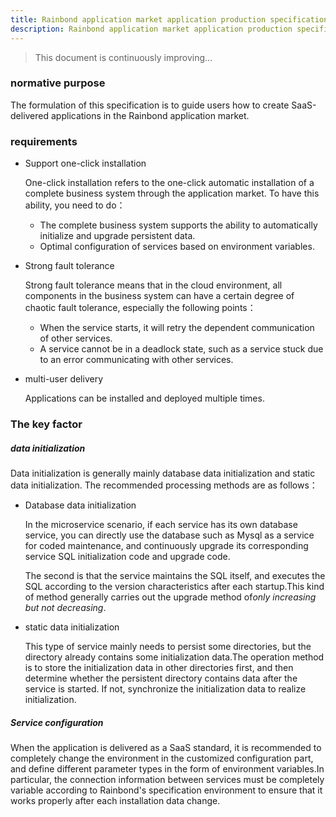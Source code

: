 ```yaml
---
title: Rainbond application market application production specification
description: Rainbond application market application production specification with SaaS delivery capability
---
```


> This document is continuously improving...

### normative purpose

The formulation of this specification is to guide users how to create SaaS-delivered applications in the Rainbond application market.

### requirements

* Support one-click installation

  One-click installation refers to the one-click automatic installation of a complete business system through the application market. To have this ability, you need to do：

  * The complete business system supports the ability to automatically initialize and upgrade persistent data.
  * Optimal configuration of services based on environment variables.

* Strong fault tolerance

  Strong fault tolerance means that in the cloud environment, all components in the business system can have a certain degree of chaotic fault tolerance, especially the following points：

  * When the service starts, it will retry the dependent communication of other services.
  * A service cannot be in a deadlock state, such as a service stuck due to an error communicating with other services.

* multi-user delivery

  Applications can be installed and deployed multiple times.

### The key factor

##### data initialization

Data initialization is generally mainly database data initialization and static data initialization. The recommended processing methods are as follows：

* Database data initialization

  In the microservice scenario, if each service has its own database service, you can directly use the database such as Mysql as a service for coded maintenance, and continuously upgrade its corresponding service SQL initialization code and upgrade code.

  The second is that the service maintains the SQL itself, and executes the SQL according to the version characteristics after each startup.This kind of method generally carries out the upgrade method of*only increasing but not decreasing*.

* static data initialization

  This type of service mainly needs to persist some directories, but the directory already contains some initialization data.The operation method is to store the initialization data in other directories first, and then determine whether the persistent directory contains data after the service is started. If not, synchronize the initialization data to realize initialization.

##### Service configuration

When the application is delivered as a SaaS standard, it is recommended to completely change the environment in the customized configuration part, and define different parameter types in the form of environment variables.In particular, the connection information between services must be completely variable according to Rainbond's specification environment to ensure that it works properly after each installation data change.



